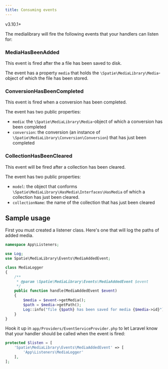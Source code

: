 ```yaml
---
title: Consuming events
---
```


<span class="badge">v3.10.1+</span>

The medialibrary will fire the following events that your handlers can listen for:

### MediaHasBeenAdded
This event is fired after the a file has been saved to disk.

The event has a property `media` that holds the `\Spatie\MediaLibrary\Media`-object of which the file 
has been stored.  

### ConversionHasBeenCompleted
This event is fired when a conversion has been completed.

The event has two public properties:

- `media`: the `\Spatie\MediaLibrary\Media`-object of which a conversion has been completed
- `conversion`: the conversion (an instance of `\Spatie\MediaLibrary\Conversion\Conversion`) that has just been completed

### CollectionHasBeenCleared
This event will be fired after a collection has been cleared.

The event has two public properties:

- `model`:  the object that conforms `\Spatie\MediaLibrary\HasMedia\Interfaces\HasMedia` of which a collection has just been cleared.
- `collectionName`: the name of the collection that has just been cleared

## Sample usage

First you must created a listener class. Here's one that will log the paths
of added media.

```php
namespace App\Listeners;

use Log;
use Spatie\MediaLibrary\Events\MediaAddedEvent;

class MediaLogger
{
    /**
     * @param \Spatie\MediaLibrary\Events\MediaAddedEvent $event
     */
    public function handle(MediaAddedEvent $event)
    {
        $media = $event->getMedia();
        $path = $media->getPath();
        Log::info("file {$path} has been saved for media {$media->id}");
    }
}
```

Hook it up in `app/Providers/EventServiceProvider.php` to let Laravel know that your handler should
be called when the event is fired:

```php
protected $listen = [
    'Spatie\MediaLibrary\Events\MediaAddedEvent' => [
        'App\Listeners\MediaLogger'
    ],
];
```
